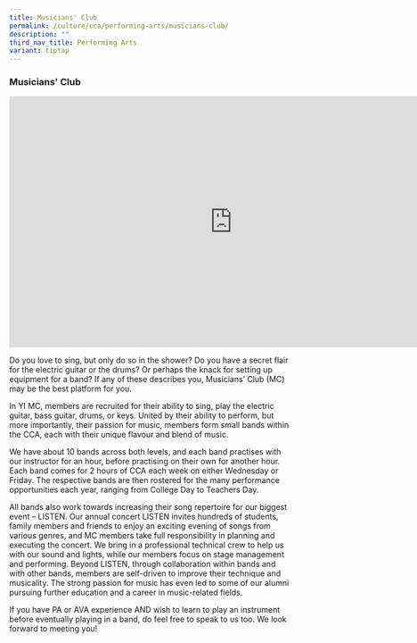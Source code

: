 ```yaml
---
title: Musicians' Club
permalink: /culture/cca/performing-arts/musicians-club/
description: ""
third_nav_title: Performing Arts
variant: tiptap
---
```

<h3><strong>Musicians' Club</strong></h3>
<div class="iframe-wrapper">
<iframe height="450" width="800" allowfullscreen="true" frameborder="0" src="https://www.youtube.com/embed/5eggv1MUbIc"></iframe>
</div>
<p>Do you love to sing, but only do so in the shower? Do you have a secret
flair for the electric guitar or the drums? Or perhaps the knack for setting
up equipment for a band? If any of these describes you, Musicians’ Club
(MC) may be the best platform for you.</p>
<p>In YI MC, members are recruited for their ability to sing, play the electric
guitar, bass guitar, drums, or keys. United by their ability to perform,
but more importantly, their passion for music, members form small bands
within the CCA, each with their unique flavour and blend of music.</p>
<p>We have about 10 bands across both levels, and each band practises with
our instructor for an hour, before practising on their own for another
hour. Each band comes for 2 hours of CCA each week on either Wednesday
or Friday. The respective bands are then rostered for the many performance
opportunities each year, ranging from College Day to Teachers Day.</p>
<p>All bands also work towards increasing their song repertoire for our biggest
event – LISTEN. Our annual concert LISTEN invites hundreds of students,
family members and friends to enjoy an exciting evening of songs from various
genres, and MC members take full responsibility in planning and executing
the concert. We bring in a professional technical crew to help us with
our sound and lights, while our members focus on stage management and performing.
Beyond LISTEN, through collaboration within bands and with other bands,
members are self-driven to improve their technique and musicality. The
strong passion for music has even led to some of our alumni pursuing further
education and a career in music-related fields.</p>
<p>If you have PA or AVA experience AND wish to learn to play an instrument
before eventually playing in a band, do feel free to speak to us too. We
look forward to meeting you!</p>